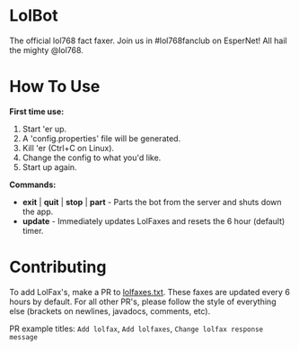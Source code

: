 LolBot
======

The official lol768 fact faxer. Join us in #lol768fanclub on EsperNet! All hail the mighty @lol768.

How To Use
==========

**First time use:**

1. Start 'er up.
2. A 'config.properties' file will be generated.
3. Kill 'er (Ctrl+C on Linux).
4. Change the config to what you'd like.
5. Start up again.

**Commands:**

* **exit** | **quit** | **stop** | **part** - Parts the bot from the server and shuts down the app.
* **update** - Immediately updates LolFaxes and resets the 6 hour (default) timer.

Contributing
============

To add LolFax's, make a PR to [lolfaxes.txt](https://github.com/Bionicrm/LolBot/blob/master/lolfaxes.txt). These faxes are updated every 6 hours by default. For all other PR's, please follow the style of everything else (brackets on newlines, javadocs, comments, etc).

PR example titles: `Add lolfax`, `Add lolfaxes`, `Change lolfax response message`
